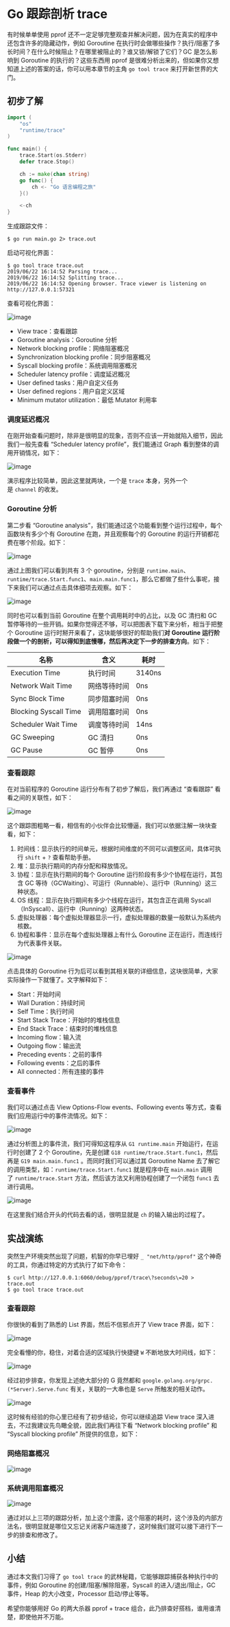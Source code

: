 # Go 跟踪剖析 trace

有时候单单使用 pprof 还不一定足够完整观查并解决问题，因为在真实的程序中还包含许多的隐藏动作，例如 Goroutine 在执行时会做哪些操作？执行/阻塞了多长时间？在什么时候阻止？在哪里被阻止的？谁又锁/解锁了它们？GC 是怎么影响到 Goroutine 的执行的？这些东西用 pprof 是很难分析出来的，但如果你又想知道上述的答案的话，你可以用本章节的主角 `go tool trace` 来打开新世界的大门。

## 初步了解

```go
import (
	"os"
	"runtime/trace"
)

func main() {
	trace.Start(os.Stderr)
	defer trace.Stop()

	ch := make(chan string)
	go func() {
		ch <- "Go 语言编程之旅"
	}()

	<-ch
}
```

生成跟踪文件：

```shell
$ go run main.go 2> trace.out
```

启动可视化界面：

```shell
$ go tool trace trace.out
2019/06/22 16:14:52 Parsing trace...
2019/06/22 16:14:52 Splitting trace...
2019/06/22 16:14:52 Opening browser. Trace viewer is listening on http://127.0.0.1:57321
```

查看可视化界面：

![image](_assets/be0a511d64e86dc98b1d71c1df4679c1_MD5.jpg)

- View trace：查看跟踪
- Goroutine analysis：Goroutine 分析
- Network blocking profile：网络阻塞概况
- Synchronization blocking profile：同步阻塞概况
- Syscall blocking profile：系统调用阻塞概况
- Scheduler latency profile：调度延迟概况
- User defined tasks：用户自定义任务
- User defined regions：用户自定义区域
- Minimum mutator utilization：最低 Mutator 利用率

### 调度延迟概况

在刚开始查看问题时，除非是很明显的现象，否则不应该一开始就陷入细节，因此我们一般先查看 “Scheduler latency profile”，我们能通过 Graph 看到整体的调用开销情况，如下：

![image](_assets/e71327407f772bb3db045afd2e1d399b_MD5.png)

演示程序比较简单，因此这里就两块，一个是 `trace` 本身，另外一个是 `channel` 的收发。

### Goroutine 分析

第二步看 “Goroutine analysis”，我们能通过这个功能看到整个运行过程中，每个函数块有多少个有 Goroutine 在跑，并且观察每个的 Goroutine 的运行开销都花费在哪个阶段。如下：

![image](_assets/6cbe8a0543805112aceb4173b5922cf7_MD5.png)

通过上图我们可以看到共有 3 个 goroutine，分别是 `runtime.main`、`runtime/trace.Start.func1`、`main.main.func1`，那么它都做了些什么事呢，接下来我们可以通过点击具体细项去观察。如下：

![image](_assets/0f41bbceb4fe7d2d4c4d448c20f14289_MD5.jpg)

同时也可以看到当前 Goroutine 在整个调用耗时中的占比，以及 GC 清扫和 GC 暂停等待的一些开销。如果你觉得还不够，可以把图表下载下来分析，相当于把整个 Goroutine 运行时掰开来看了，这块能够很好的帮助我们**对 Goroutine 运行阶段做一个的剖析，可以得知到底慢哪，然后再决定下一步的排查方向**。如下：

|名称|含义|耗时|
|---|---|---|
|Execution Time|执行时间|3140ns|
|Network Wait Time|网络等待时间|0ns|
|Sync Block Time|同步阻塞时间|0ns|
|Blocking Syscall Time|调用阻塞时间|0ns|
|Scheduler Wait Time|调度等待时间|14ns|
|GC Sweeping|GC 清扫|0ns|
|GC Pause|GC 暂停|0ns|

### 查看跟踪

在对当前程序的 Goroutine 运行分布有了初步了解后，我们再通过 “查看跟踪” 看看之间的关联性，如下：

![image](_assets/098be9089951b05ec295c5c5f0439a52_MD5.png)

这个跟踪图粗略一看，相信有的小伙伴会比较懵逼，我们可以依据注解一块块查看，如下：

1. 时间线：显示执行的时间单元，根据时间维度的不同可以调整区间，具体可执行 `shift` + `?` 查看帮助手册。
2. 堆：显示执行期间的内存分配和释放情况。
3. 协程：显示在执行期间的每个 Goroutine 运行阶段有多少个协程在运行，其包含 GC 等待（GCWaiting）、可运行（Runnable）、运行中（Running）这三种状态。
4. OS 线程：显示在执行期间有多少个线程在运行，其包含正在调用 Syscall（InSyscall）、运行中（Running）这两种状态。
5. 虚拟处理器：每个虚拟处理器显示一行，虚拟处理器的数量一般默认为系统内核数。
6. 协程和事件：显示在每个虚拟处理器上有什么 Goroutine 正在运行，而连线行为代表事件关联。

![image](_assets/bdf917e1cf763ac589b25bbf4e1e7fd3_MD5.jpg)

点击具体的 Goroutine 行为后可以看到其相关联的详细信息，这块很简单，大家实际操作一下就懂了。文字解释如下：

- Start：开始时间
- Wall Duration：持续时间
- Self Time：执行时间
- Start Stack Trace：开始时的堆栈信息
- End Stack Trace：结束时的堆栈信息
- Incoming flow：输入流
- Outgoing flow：输出流
- Preceding events：之前的事件
- Following events：之后的事件
- All connected：所有连接的事件

### 查看事件

我们可以通过点击 View Options-Flow events、Following events 等方式，查看我们应用运行中的事件流情况。如下：

![image](_assets/8a5fba7cff93ef0530e6141ae93b03b4_MD5.png)

通过分析图上的事件流，我们可得知这程序从 `G1 runtime.main` 开始运行，在运行时创建了 2 个 Goroutine，先是创建 `G18 runtime/trace.Start.func1`，然后再是 `G19 main.main.func1` 。而同时我们可以通过其 Goroutine Name 去了解它的调用类型，如：`runtime/trace.Start.func1` 就是程序中在 `main.main` 调用了 `runtime/trace.Start` 方法，然后该方法又利用协程创建了一个闭包 `func1` 去进行调用。

![image](_assets/537cecdb45cf8ac9e43cd1cee5e8afca_MD5.png)

在这里我们结合开头的代码去看的话，很明显就是 `ch` 的输入输出的过程了。

## 实战演练

突然生产环境突然出现了问题，机智的你早已埋好 `_ "net/http/pprof"` 这个神奇的工具，你通过特定的方式执行了如下命令：

```shell
$ curl http://127.0.0.1:6060/debug/pprof/trace\?seconds\=20 > trace.out
$ go tool trace trace.out
```

### 查看跟踪

你很快的看到了熟悉的 List 界面，然后不信邪点开了 View trace 界面，如下：

![image](_assets/7d0039dffb732f895af13fb9e363fdf3_MD5.jpg)

完全看懵的你，稳住，对着合适的区域执行快捷键 `W` 不断地放大时间线，如下：

![image](_assets/179e544ced2027ad6f6d2cc62f1d60c3_MD5.jpg)

经过初步排查，你发现上述绝大部分的 G 竟然都和 `google.golang.org/grpc.(*Server).Serve.func` 有关，关联的一大串也是 `Serve` 所触发的相关动作。

![image](_assets/23ed469b4c88222a93fdfaf07b5f52e9_MD5.jpg)

这时候有经验的你心里已经有了初步结论，你可以继续追踪 View trace 深入进去，不过我建议先鸟瞰全貌，因此我们再往下看 “Network blocking profile” 和 “Syscall blocking profile” 所提供的信息，如下：

### 网络阻塞概况

![image](_assets/fce512299d09ea6cb4df42d9bb0d272e_MD5.jpg)

### 系统调用阻塞概况

![image](_assets/7b73fed53cd7710b82e735a45be2091b_MD5.jpg)

通过对以上三项的跟踪分析，加上这个泄露，这个阻塞的耗时，这个涉及的内部方法名，很明显就是哪位又忘记关闭客户端连接了，这时候我们就可以接下进行下一步的排查和修改了。

## 小结

通过本文我们习得了 `go tool trace` 的武林秘籍，它能够跟踪捕获各种执行中的事件，例如 Goroutine 的创建/阻塞/解除阻塞，Syscall 的进入/退出/阻止，GC 事件，Heap 的大小改变，Processor 启动/停止等等。

希望你能够用好 Go 的两大杀器 pprof + trace 组合，此乃排查好搭档，谁用谁清楚，即使他并不万能。